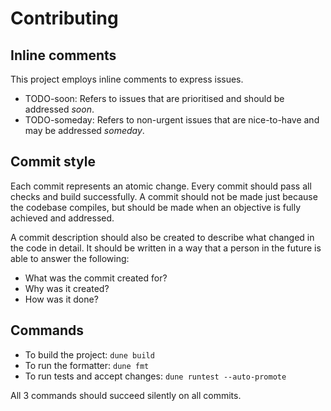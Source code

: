# Contributing
## Inline comments
This project employs inline comments to express issues.
- TODO-soon: Refers to issues that are prioritised and should be addressed _soon_.
- TODO-someday: Refers to non-urgent issues that are nice-to-have and may be addressed _someday_.

## Commit style
Each commit represents an atomic change. Every commit should pass all checks
and build successfully. A commit should not be made just because the codebase
compiles, but should be made when an objective is fully achieved and addressed.

A commit description should also be created to describe what changed in the code
in detail. It should be written in a way that a person in the future is able to
answer the following:
- What was the commit created for?
- Why was it created?
- How was it done?

## Commands
- To build the project: `dune build`
- To run the formatter: `dune fmt`
- To run tests and accept changes: `dune runtest --auto-promote`

All 3 commands should succeed silently on all commits.
